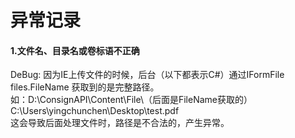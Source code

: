 # 异常记录
#### 1.文件名、目录名或卷标语不正确
DeBug: 因为IE上传文件的时候，后台（以下都表示C#）通过IFormFile files.FileName 获取到的是完整路径。<br />
如：D:\ConsignAPI\Content\File\（后面是FileName获取的）C:\Users\yingchunchen\Desktop\test.pdf <br />
这会导致后面处理文件时，路径是不合法的，产生异常。
     
